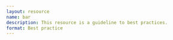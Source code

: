 ```yaml
---
layout: resource
name: bar
description: This resource is a guideline to best practices.
format: Best practice
---
```

